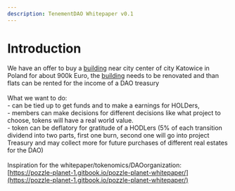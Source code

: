 ```yaml
---
description: TenementDAO Whitepaper v0.1
---
```


# Introduction

We have an offer to buy a [building](building.md) near city center of city Katowice in Poland for about 900k Euro, the [building](building.md) needs to be renovated and than flats can be rented for the income of a DAO treasury \
\
What we want to do:\
\- can be tied up to get funds and to make a earnings for HOLDers, \
\- members can make decisions for different decisions like what project to choose, tokens will have a real world value. \
\- token can be deflatory for gratitude of a HODLers (5% of each transition dividend into two parts, first one burn, second one will go into project Treasury and may collect more for future purchases of different real estates for the DAO)\
\
Inspiration for the whitepaper/tokenomics/DAOorganization:\
[https://pozzle-planet-1.gitbook.io/pozzle-planet-whitepaper/](https://pozzle-planet-1.gitbook.io/pozzle-planet-whitepaper/)
